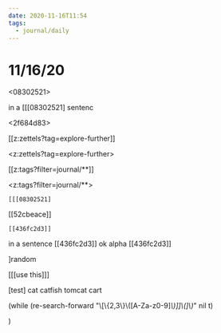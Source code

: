 ```yaml
---
date: 2020-11-16T11:54
tags: 
  - journal/daily
---
```


# 11/16/20


<08302521>  

in a [[[08302521] sentenc

<2f684d83>



[[z:zettels?tag=explore-further]]

<z:zettels?tag=explore-further>

[[z:tags?filter=journal/**]]

<z:tags?filter=journal/**>

`[[[08302521]`

[[52cbeace]]

`[[436fc2d3]]`

in a sentence [[436fc2d3]] ok
alpha
[[436fc2d3]]

]random

[[[use this]]]

[test]
cat catfish tomcat cart

(while (re-search-forward "\\[\\{2,3\\}\\([A-Za-z0-9]*\\)]]\\(]\\)*" nil t)

)
